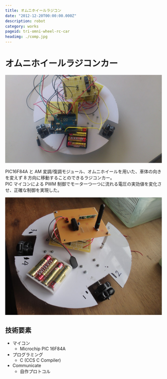 ```yaml
---
title: オムニホイールラジコン
date: "2012-12-20T00:00:00.000Z"
description: robot
category: works
pageid: tri-omni-wheel-rc-car
headimg: ./comp.jpg
---
```


# オムニホイールラジコンカー

![プロトタイプ](./prototype.jpg "プロトタイプ")

PIC16F84A と AM 変調/復調モジュール、オムニホイールを用いた、車体の向きを変えず 8 方向に移動することのできるラジコンカー。  
PIC マイコンによる PWM 制御でモータ一つ一つに流れる電圧の実効値を変化させ、正確な制御を実現した。

![完成品](./comp.jpg "完成品")

<!--![イメージ](./mock.png "イメージ")-->

## 技術要素

- マイコン
  - Microchip PIC 16F84A
- プログラミング
  - C (CCS C Compiler)
- Communicate
  - 自作プロトコル
